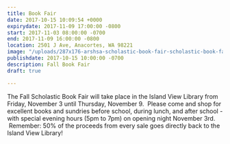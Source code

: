 ```yaml
---
title: Book Fair
date: 2017-10-15 10:09:54 +0000
expirydate: 2017-11-09 17:00:00 -0800
start: 2017-11-03 08:00:00 -0700
end: 2017-11-09 16:00:00 -0800
location: 2501 J Ave, Anacortes, WA 98221
image: "/uploads/287x176-arshsa-scholastic-book-fair-scholastic-book-fair-clip-art-287_176.jpg"
publishdate: 2017-10-15 10:00:00 -0700
description: Fall Book Fair
draft: true

---
```



The Fall Scholastic Book Fair will take place in the Island View Library from Friday, November 3 until Thursday, November 9.  Please come and shop for excellent books and sundries before school, during lunch, and after school - with special evening hours (5pm to 7pm) on opening night November 3rd.  Remember: 50% of the proceeds from every sale goes directly back to the Island View Library!